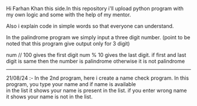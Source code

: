 Hi Farhan Khan this side.In this repository i'll upload python program with my own logic and some with the help of my mentor.<br>

Also i explain code in simple words so that everyone can understand.<br>

In the palindrome program we simply input a three digit number. (point to be noted that this program give output only for 3 digit)<br>
        
num // 100 gives the first digit
num % 10 gives the last digit.
        if first and last digit is same then the number is palindrome otherwise it is not palindrome

<hr>
        
21/08/24 :- In the 2nd program, here i create a name check program. In this program, you type your name and if name is available<br> in the list it shows your name is present in the list. if you enter wrong name it shows your name is not in the list.
